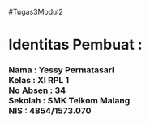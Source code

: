#Tugas3Modul2
<h1>Identitas Pembuat : </h1>
<h3>Nama      : Yessy Permatasari
<br>Kelas     : XI RPL 1
<br>No Absen  : 34
<br>Sekolah   : SMK Telkom Malang
<br>NIS       : 4854/1573.070 </h3>
